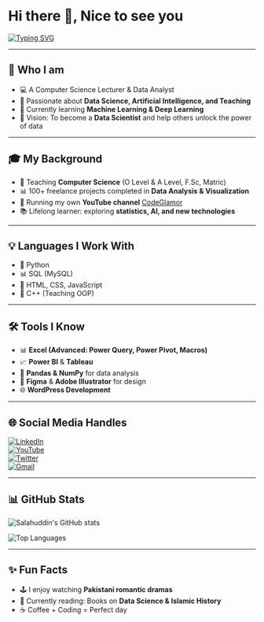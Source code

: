 # Hi there 👋, Nice to see you

[![Typing SVG](https://readme-typing-svg.herokuapp.com?size=25&duration=4000&color=2F81F7&center=true&vCenter=true&width=600&lines=I+am+Salahuddin+Shinwari;+Professionnal+Data+Analyst;+%7C+Tools+I+Know+about;Python+%7C+Excel+%7C+Power+BI+%7CTableau%7C+SQL)](https://git.io/typing-svg)

---

## 👤 Who I am
- 💻 A Computer Science Lecturer & Data Analyst  
- 🎯 Passionate about **Data Science, Artificial Intelligence, and Teaching**  
- 🌱 Currently learning **Machine Learning & Deep Learning**  
- 🚀 Vision: To become a **Data Scientist** and help others unlock the power of data  

---

## 🎓 My Background
- 🏫 Teaching **Computer Science** (O Level & A Level, F.Sc, Matric)  
- 📊 100+ freelance projects completed in **Data Analysis & Visualization**  
- 🎥 Running my own **YouTube channel** [CodeGlamor](https://www.youtube.com/@CodeGlamor)  
- 📚 Lifelong learner: exploring **statistics, AI, and new technologies**  

---

## 💡 Languages I Work With
- 🐍 Python  
- 📊 SQL (MySQL)  
- 📑 HTML, CSS, JavaScript  
- 📗 C++ (Teaching OOP)  

---

## 🛠️ Tools I Know
- 📊 **Excel (Advanced: Power Query, Power Pivot, Macros)**  
- 📈 **Power BI** & **Tableau**  
- 🐼 **Pandas & NumPy** for data analysis  
- 🎨 **Figma** & **Adobe Illustrator** for design  
- 🌐 **WordPress Development**  

---

## 🌐 Social Media Handles
[![LinkedIn](https://img.shields.io/badge/LinkedIn-0077B5?style=for-the-badge&logo=linkedin&logoColor=white)](https://linkedin.com/in/YOUR-LINK)  
[![YouTube](https://img.shields.io/badge/YouTube-FF0000?style=for-the-badge&logo=youtube&logoColor=white)](https://www.youtube.com/@CodeGlamor)  
[![Twitter](https://img.shields.io/badge/Twitter-1DA1F2?style=for-the-badge&logo=twitter&logoColor=white)](https://twitter.com/YOUR-HANDLE)  
[![Gmail](https://img.shields.io/badge/Gmail-D14836?style=for-the-badge&logo=gmail&logoColor=white)](mailto:YOUR-EMAIL@example.com)  

---

## 📊 GitHub Stats
![Salahuddin's GitHub stats](https://github-readme-stats.vercel.app/api?username=YOURUSERNAME&show_icons=true&theme=radical)  

![Top Languages](https://github-readme-stats.vercel.app/api/top-langs/?username=YOURUSERNAME&layout=compact&theme=radical)  

---

## ✨ Fun Facts
- 🕹️ I enjoy watching **Pakistani romantic dramas**  
- 📖 Currently reading: Books on **Data Science & Islamic History**  
- ☕ Coffee + Coding = Perfect day  

